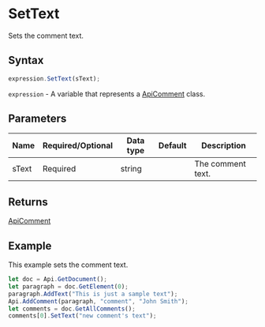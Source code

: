 # SetText

Sets the comment text.

## Syntax

```javascript
expression.SetText(sText);
```

`expression` - A variable that represents a [ApiComment](../ApiComment.md) class.

## Parameters

| **Name** | **Required/Optional** | **Data type** | **Default** | **Description** |
| ------------- | ------------- | ------------- | ------------- | ------------- |
| sText | Required | string |  | The comment text. |

## Returns

[ApiComment](../../ApiComment/ApiComment.md)

## Example

This example sets the comment text.

```javascript editor-
let doc = Api.GetDocument();
let paragraph = doc.GetElement(0);
paragraph.AddText("This is just a sample text");
Api.AddComment(paragraph, "comment", "John Smith");
let comments = doc.GetAllComments();
comments[0].SetText("new comment's text");
```
